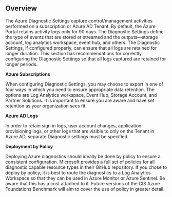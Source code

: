 ## Overview

The Azure Diagnostic Settings capture control/management activities performed on a subscription or Azure AD Tenant. By default, the Azure Portal retains activity logs only for 90 days. The Diagnostic Settings define the type of events that are stored or streamed and the outputs—storage account, log analytics workspace, event hub, and others. The Diagnostic Settings, if configured properly, can ensure that all logs are retained for longer duration. This section has recommendations for correctly configuring the Diagnostic Settings so that all logs captured are retained for longer periods.

**Azure Subscriptions**

When configuring Diagnostic Settings, you may choose to export in one of four ways in which you need to ensure appropriate data retention. The options are Log Analytics workspace, Event Hub, Storage Account, and Partner Solutions. It is important to ensure you are aware and have set retention as your organization sees fit.

**Azure AD Logs**

In order to retain sign in logs, user account changes, application provisioning logs, or other logs that are visible to only on the Tenant in Azure AD, separate Diagnostic settings must be specified.

**Deployment by Policy**

Deploying Azure diagnostics should ideally be done by policy to ensure a consistent configuration. Microsoft provides a full set of policies for all diagnostic capable resource types in their GitHub repository. If you chose to deploy by policy, it is best to route the diagnostics to a Log Analytics Workspace so that they can be used in Azure Monitor or Azure Sentinel. Be aware that this has a cost attached to it. Future versions of the CIS Azure Foundations Benchmark will aim to cover the use of policy in greater detail.

